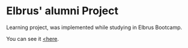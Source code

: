 # Elbrus' alumni Project

Learning project, was implemented while studying in Elbrus Bootcamp.

You can see it  <a href="https://elbrus-alumni-project.herokuapp.com"><here</a>.
